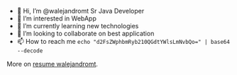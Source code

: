 - 👋 Hi, I’m @walejandromt Sr Java Developer
- 👀 I’m interested in WebApp
- 🌱 I’m currently learning new technologies
- 💞️ I’m looking to collaborate on best application
- 📫 How to reach me `echo "d2FsZWphbmRyb210QGdtYWlsLmNvbQo=" | base64 --decode`

More on [resume walejandromt](https://www.linkedin.com/in/walejandromt).
<!---
walejandromt/walejandromt is a ✨ special ✨ repository because its `README.md` (this file) appears on your GitHub profile.
You can click the Preview link to take a look at your changes.
--->
